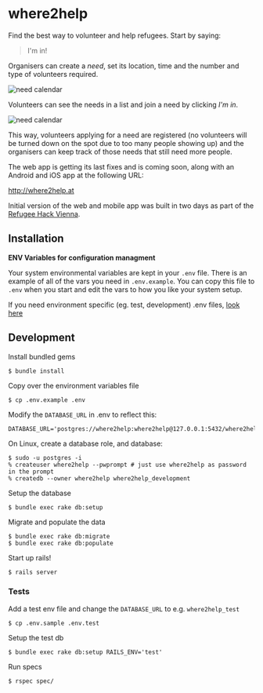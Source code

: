 # where2help

Find the best way to volunteer and help refugees. Start by saying:

> I'm in!

Organisers can create a *need*, set its location, time and the number and type
of volunteers required.

![need calendar](docs/img/needs_calendar.png)

Volunteers can see the needs in a list and join a need by clicking *I'm in*.

![need calendar](docs/img/user_web.png)

This way, volunteers applying for a need are registered (no volunteers will be
turned down on the spot due to too many people showing up) and the
organisers can keep track of those needs that still need more people.

The web app is getting its last fixes and is coming soon, along with an Android
and iOS app at the following URL:

<http://where2help.at>

Initial version of the web and mobile app was built in two days as part of the
[Refugee Hack Vienna](http://www.hackathon.wien/).

## Installation

__ENV Variables for configuration managment__

Your system environmental variables are kept in your `.env` file. There is an example of all of the vars you need in `.env.example`. You can copy this file to `.env` when you start and edit the vars to how you like your system setup.

If you need environment specific (eg. test, development) .env files, [look here](https://github.com/bkeepers/dotenv#multiple-rails-environments)

## Development

Install bundled gems

    $ bundle install

Copy over the environment variables file

    $ cp .env.example .env

Modify the `DATABASE_URL` in .env to reflect this:

    DATABASE_URL='postgres://where2help:where2help@127.0.0.1:5432/where2help_development'

On Linux, create a database role, and database:

    $ sudo -u postgres -i
    % createuser where2help --pwprompt # just use where2help as password in the prompt
    % createdb --owner where2help where2help_development

Setup the database

    $ bundle exec rake db:setup

Migrate and populate the data

    $ bundle exec rake db:migrate
    $ bundle exec rake db:populate

Start up rails!

    $ rails server

### Tests

Add a test env file and change the `DATABASE_URL` to e.g. `where2help_test`

    $ cp .env.sample .env.test

Setup the test db

    $ bundle exec rake db:setup RAILS_ENV='test'
    
Run specs

    $ rspec spec/

    
